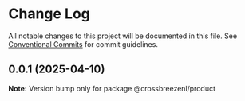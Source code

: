 # Change Log

All notable changes to this project will be documented in this file.
See [Conventional Commits](https://conventionalcommits.org) for commit guidelines.

## 0.0.1 (2025-04-10)

**Note:** Version bump only for package @crossbreezenl/product
